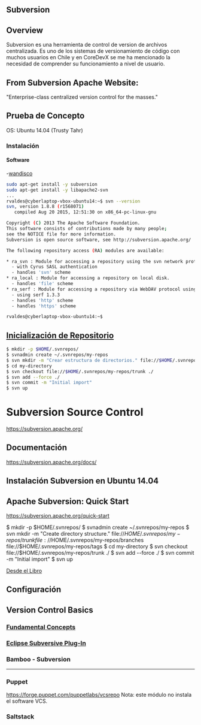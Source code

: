 ## Subversion

## Overview

Subversion es una herramienta de control de version de archivos centralizada. 
Es uno de los sistemas de versionamiento de código con muchos usuarios en Chile
y en CoreDevX se me ha mencionado la necesidad de comprender su funcionamiento 
a nivel de usuario.


## From Subversion Apache Website:

"Enterprise-class centralized version control for the masses."


## Prueba de Concepto

OS: Ubuntu 14.04 (Trusty Tahr)

### Instalación

#### Software

-[wandisco](https://www.wandisco.com/subversion/download#ubuntu)

```bash
sudo apt-get install -y subversion
sudo apt-get install -y libapache2-svn
...
rvaldes@cyberlaptop-vbox-ubuntu14:~$ svn --version
svn, version 1.8.8 (r1568071)
   compiled Aug 20 2015, 12:51:30 on x86_64-pc-linux-gnu

Copyright (C) 2013 The Apache Software Foundation.
This software consists of contributions made by many people;
see the NOTICE file for more information.
Subversion is open source software, see http://subversion.apache.org/

The following repository access (RA) modules are available:

* ra_svn : Module for accessing a repository using the svn network protocol.
  - with Cyrus SASL authentication
  - handles 'svn' scheme
* ra_local : Module for accessing a repository on local disk.
  - handles 'file' scheme
* ra_serf : Module for accessing a repository via WebDAV protocol using serf.
  - using serf 1.3.3
  - handles 'http' scheme
  - handles 'https' scheme

rvaldes@cyberlaptop-vbox-ubuntu14:~$ 
```


## [Inicialización de Repositorio](https://subversion.apache.org/quick-start)

```bash
$ mkdir -p $HOME/.svnrepos/
$ svnadmin create ~/.svnrepos/my-repos
$ svn mkdir -m "Crear estructura de directorios." file://$HOME/.svnrepos/my-repos/trunk file://$HOME/.svnrepos/my-repos/branches file://$HOME/.svnrepos/my-repos/tags
$ cd my-directory
$ svn checkout file://$HOME/.svnrepos/my-repos/trunk ./
$ svn add --force ./
$ svn commit -m "Initial import"
$ svn up
```


# Subversion Source Control 
https://subversion.apache.org/


## Documentación

https://subversion.apache.org/docs/

## Instalación Subversion en Ubuntu 14.04

## Apache Subversion: Quick Start

https://subversion.apache.org/quick-start

$ mkdir -p $HOME/.svnrepos/
$ svnadmin create ~/.svnrepos/my-repos
$ svn mkdir -m "Create directory structure." file://$HOME/.svnrepos/my-repos/trunk file://$HOME/.svnrepos/my-repos/branches file://$HOME/.svnrepos/my-repos/tags
$ cd my-directory
$ svn checkout file://$HOME/.svnrepos/my-repos/trunk ./
$ svn add --force ./
$ svn commit -m "Initial import"
$ svn up


[Desde el Libro](http://svnbook.red-bean.com/nightly/en/svn.intro.quickstart.html)

## Configuración


## Version Control Basics 
### [Fundamental Concepts](http://svnbook.red-bean.com/en/1.7/svn.basic.version-control-basics.html)




### [Eclipse Subversive Plug-In](https://eclipse.org/subversive/installation-instructions.php)

### Bamboo - Subversion
---


### Puppet

https://forge.puppet.com/puppetlabs/vcsrepo
Nota: este módulo no instala el software VCS.

### Saltstack
